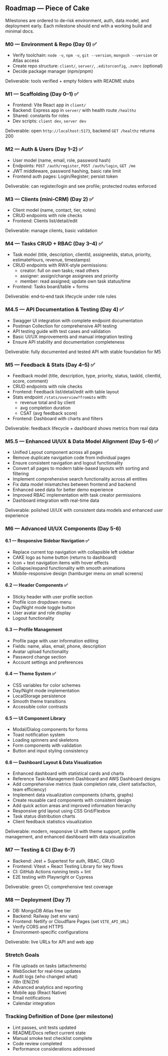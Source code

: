 ## Roadmap — Piece of Cake

Milestones are ordered to de‑risk environment, auth, data model, and deployment early. Each milestone should end with a working build and minimal docs.

### M0 — Environment & Repo (Day 0) ✅
- Verify toolchain: `node -v`, `npm -v`, `git --version`, `mongosh --version` or Atlas access
- Create repo structure: `client/`, `server/`, `.editorconfig`, `.nvmrc` (optional)
- Decide package manager (npm/pnpm)

Deliverable: tools verified + empty folders with README stubs

### M1 — Scaffolding (Day 0–1) ✅
- Frontend: Vite React app in `client/`
- Backend: Express app in `server/` with health route `/healthz`
- Shared: constants for roles
- Dev scripts: `client dev`, `server dev`

Deliverable: open `http://localhost:5173`, backend `GET /healthz` returns 200

### M2 — Auth & Users (Day 1–2) ✅
- User model (name, email, role, password hash)
- Endpoints: `POST /auth/register`, `POST /auth/login`, `GET /me`
- JWT middleware, password hashing, basic rate limit
- Frontend auth pages: Login/Register; persist token

Deliverable: can register/login and see profile; protected routes enforced

### M3 — Clients (mini‑CRM) (Day 2) ✅
- Client model (name, contact, tier, notes)
- CRUD endpoints with role checks
- Frontend: Clients list/detail/edit

Deliverable: manage clients, basic validation

### M4 — Tasks CRUD + RBAC (Day 3–4) ✅
- Task model (title, description, clientId, assigneeIds, status, priority, estimateHours, revenue, timestamps)
- CRUD endpoints with RWX‑style permissions:
  - creator: full on own tasks; read others
  - assigner: assign/change assignees and priority
  - member: read assigned; update own task status/time
- Frontend: Tasks board/table + forms

Deliverable: end‑to‑end task lifecycle under role rules

### M4.5 — API Documentation & Testing (Day 4) ✅
- Swagger UI integration with complete endpoint documentation
- Postman Collection for comprehensive API testing
- API testing guide with test cases and validation
- Basic UI/UX improvements and manual integration testing
- Ensure API stability and documentation completeness

Deliverable: fully documented and tested API with stable foundation for M5

### M5 — Feedback & Stats (Day 4–5) ✅
- Feedback model (title, description, type, priority, status, taskId, clientId, score, comment)
- CRUD endpoints with role checks
- Frontend: Feedback list/detail/edit with table layout
- Stats endpoint `/stats/overview?from&to` with:
  - revenue total and by client
  - avg completion duration
  - CSAT (avg feedback score)
- Frontend: Dashboard with charts and filters

Deliverable: feedback lifecycle + dashboard shows metrics from real data

### M5.5 — Enhanced UI/UX & Data Model Alignment (Day 5-6) ✅
- Unified Layout component across all pages
- Remove duplicate navigation code from individual pages
- Ensure consistent navigation and logout functionality
- Convert all pages to modern table-based layouts with sorting and filtering
- Implement comprehensive search functionality across all entities
- Fix data model mismatches between frontend and backend
- Enhanced seed data for better demo experience
- Improved RBAC implementation with task creator permissions
- Dashboard integration with real-time data

Deliverable: polished UI/UX with consistent data models and enhanced user experience

### M6 — Advanced UI/UX Components (Day 5-6)
#### 6.1 — Responsive Sidebar Navigation ✅
- Replace current top navigation with collapsible left sidebar
- CAKE logo as home button (returns to dashboard)
- Icon + text navigation items with hover effects
- Collapse/expand functionality with smooth animations
- Mobile-responsive design (hamburger menu on small screens)

#### 6.2 — Header Components ✅
- Sticky header with user profile section
- Profile icon dropdown menu
- Day/Night mode toggle button
- User avatar and role display
- Logout functionality

#### 6.3 — Profile Management
- Profile page with user information editing
- Fields: name, alias, email, phone, description
- Avatar upload functionality
- Password change section
- Account settings and preferences

#### 6.4 — Theme System ✅
- CSS variables for color schemes
- Day/Night mode implementation
- LocalStorage persistence
- Smooth theme transitions
- Accessible color contrasts

#### 6.5 — UI Component Library
- Modal/Dialog components for forms
- Toast notification system
- Loading spinners and skeletons
- Form components with validation
- Button and input styling consistency

#### 6.6 — Dashboard Layout & Data Visualization
- Enhanced dashboard with statistical cards and charts
- Reference Task-Management-Dashboard and AWS Dashboard designs
- Add comprehensive metrics (task completion rate, client satisfaction, team efficiency)
- Implement data visualization components (charts, graphs)
- Create reusable card components with consistent design
- Add quick action areas and improved information hierarchy
- Responsive grid layout using CSS Grid/Flexbox
- Task status distribution charts
- Client feedback statistics visualization

Deliverable: modern, responsive UI with theme support, profile management, and enhanced dashboard with data visualization

### M7 — Testing & CI (Day 6-7)
- Backend: Jest + Supertest for auth, RBAC, CRUD
- Frontend: Vitest + React Testing Library for key flows
- CI: GitHub Actions running tests + lint
- E2E testing with Playwright or Cypress

Deliverable: green CI; comprehensive test coverage

### M8 — Deployment (Day 7)
- DB: MongoDB Atlas free tier
- Backend: Railway (set env vars)
- Frontend: Netlify or Cloudflare Pages (set `VITE_API_URL`)
- Verify CORS and HTTPS
- Environment-specific configurations

Deliverable: live URLs for API and web app

### Stretch Goals
- File uploads on tasks (attachments)
- WebSocket for real‑time updates
- Audit logs (who changed what)
- i18n (EN/ZH)
- Advanced analytics and reporting
- Mobile app (React Native)
- Email notifications
- Calendar integration

### Tracking Definition of Done (per milestone)
- Lint passes, unit tests updated
- README/Docs reflect current state
- Manual smoke test checklist complete
- Code review completed
- Performance considerations addressed


